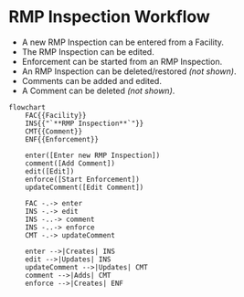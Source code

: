 # RMP Inspection Workflow

* A new RMP Inspection can be entered from a Facility.
* The RMP Inspection can be edited.
* Enforcement can be started from an RMP Inspection.
* An RMP Inspection can be deleted/restored *(not shown)*.
* Comments can be added and edited.
* A Comment can be deleted *(not shown)*.

```mermaid
flowchart
    FAC{{Facility}}
    INS{{"`**RMP Inspection**`"}}
    CMT{{Comment}}
    ENF{{Enforcement}}

    enter([Enter new RMP Inspection])
    comment([Add Comment])
    edit([Edit])
    enforce([Start Enforcement])
    updateComment([Edit Comment])
    
    FAC -.-> enter
    INS -.-> edit
    INS -..-> comment
    INS -..-> enforce
    CMT -.-> updateComment

    enter -->|Creates| INS
    edit -->|Updates| INS
    updateComment -->|Updates| CMT
    comment -->|Adds| CMT
    enforce -->|Creates| ENF

```
